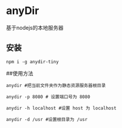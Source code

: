 # anyDir
基于nodejs的本地服务器
## 安装
```
npm i -g anydir-tiny
```
##使用方法
```
anydir #把当前文件夹作为静态资源服务器根目录

anydir -p 8080 # 设置端口号为 8080

anydir -h localhost #设置 host 为 localhost

anydir -d /usr #设置根目录为 /usr
```